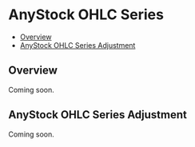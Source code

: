 # AnyStock OHLC Series

* [Overview](#overview)
* [AnyStock OHLC Series Adjustment](#anystock_ohlc_series_adjustment)

## Overview

Coming soon.

## AnyStock OHLC Series Adjustment

Coming soon.
